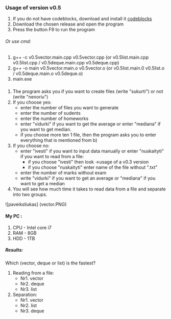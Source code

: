 
### Usage of version v0.5 
1. If you do not have codeblocks, download and install it [codeblocks](http://www.codeblocks.org/downloads)
2. Download the chosen release and open the program
3. Press the button F9 to run the program
###### Or use cmd:
1. g++ -c v0.5vector.main.cpp v0.5vector.cpp (or v0.5list.main.cpp v0.5list.cpp / v0.5deque.main.cpp v0.5deque.cpp)
2. g++ -o main v0.5vector.main.o v0.5vector.o (or v0.5list.main.0 v0.5list.o / v0.5deque.main.o v0.5deque.o)
3. main.exe
###
1. The program asks you if you want to create files (write "sukurti") or not (write "nenoriu")
2. If you choose yes:
    - enter the number of files you want to generate
    - enter the number of sudents
    - enter the number of homeworks
    - enter "vidurki" if you want to get the average or enter "mediana" if you want to get median.   
    - if you choose more ten 1 file, then the program asks you to enter everything that is mentioned from b)
3. If you choose no:
    - enter "ivesti" if you want to input data manually or enter "nuskaityti" if you want to read from a file:
      - if you choose "ivesti" then look ->usage of a v0.3 version
      - if you choose "nuskaityti" enter name of the file without ".txt"</h6>
     - enter the number of marks without exam </h6>
     - write "vidurki" if you want to get an average or "mediana" if you want to get a median
4. You will see how much time it takes to read data from a file and separate into two groups.

![paveiksliukas] (vector.PNG)
#### My PC :
1. CPU - Intel core i7
2. RAM - 8GB
3. HDD - 1TB

##### Results:
Which (vector, deque or list) is the fastest?
1. Reading from a file:
    - Nr1. vector
    - Nr2. deque
    - Nr3. list
2. Separation:
    - Nr1. vector
    - Nr2. list
    - Nr3. deque
